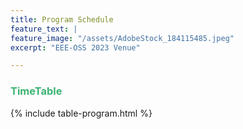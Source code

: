 ```yaml
---
title: Program Schedule
feature_text: |
feature_image: "/assets/AdobeStock_184115485.jpeg"
excerpt: "EEE-OSS 2023 Venue"

---
```

<!-- <small>Talk 20 mins, QA 5 mins.</small> -->

### <font color="MediumSeaGreen">TimeTable</font>

{% include table-program.html %}

<br>
